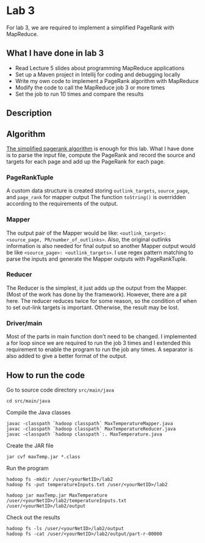 # Lab 3
For lab 3, we are required to implement a simplified PageRank with MapReduce.

## What I have done in lab 3
* Read Lecture 5 slides about programming MapReduce applications
* Set up a Maven project in Intellij for coding and debugging locally 
* Write my own code to implement a PageRank algorithm with MapReduce
* Modify the code to call the MapReduce job 3 or more times
* Set the job to run 10 times and compare the results

## Description
## Algorithm
[The simplified pagerank algorithm](https://en.wikipedia.org/wiki/PageRank#Algorithm) is enough for this lab. What I have done is to parse the input file, compute the PageRank and record the source and targets for each page and add up the PageRank for each page.
### PageRankTuple
A custom data structure is created storing `outlink_targets`, `source_page`, and `page_rank` for mapper output
The function `toString()` is overridden according to the requirements of the output.

### Mapper
The output pair of the Mapper would be like: `<outlink_target>: <source_page, PR/number_of_outlinks>`. Also, the original outlinks information is also needed for final output so another Mapper output would be like `<source_page>: <outlink_targets>`.
I use regex pattern matching to parse the inputs and generate the Mapper outputs with PageRankTuple. 

### Reducer
The Reducer is the simplest, it just adds up the output from the Mapper. (Most of the work has done by the framework). However, there are a pit here. The reducer reduces twice for some reason, so the condition of when to set out-link targets is important. Otherwise, the result may be lost.

### Driver/main
Most of the parts in main function don't need to be changed. I implemented a for loop since we are required to run the job 3 times and I extended this requirement to enable the program to run the job any times. A separator is also added to give a better format of the output.

## How to run the code
Go to source code directory `src/main/java`
```
cd src/main/java
```

Compile the Java classes
```
javac -classpath `hadoop classpath` MaxTemperatureMapper.java
javac -classpath `hadoop classpath` MaxTemperatureReducer.java
javac -classpath `hadoop classpath`:. MaxTemperature.java
```
Create the JAR file
```
jar cvf maxTemp.jar *.class
```
Run the program
```
hadoop fs -mkdir /user/<yourNetID>/lab2
hadoop fs -put temperatureInputs.txt /user/<yourNetID>/lab2

hadoop jar maxTemp.jar MaxTemperature /user/<yourNetID>/lab2/temperatureInputs.txt /user/<yourNetID>/lab2/output
```
Check out the results
```
hadoop fs -ls /user/<yourNetID>/lab2/output
hadoop fs -cat /user/<yourNetID>/lab2/output/part-r-00000
```
